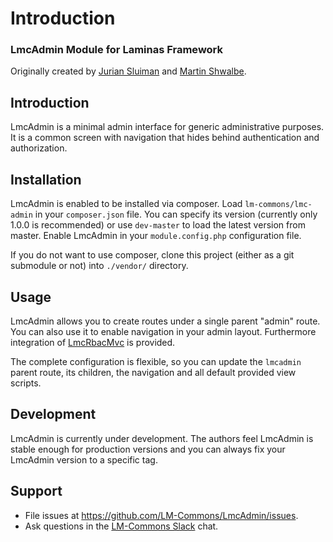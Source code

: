 # Introduction

### LmcAdmin Module for Laminas Framework
Originally created by [Jurian Sluiman](http://juriansluiman.nl) and [Martin Shwalbe](https://github.com/Hounddog).

## Introduction
LmcAdmin is a minimal admin interface for generic administrative purposes. It is a common screen with navigation that 
hides behind authentication and authorization.

## Installation
LmcAdmin is enabled to be installed via composer. 
Load `lm-commons/lmc-admin` in your `composer.json` file. You can specify its version (currently only 1.0.0 is 
recommended) or use `dev-master` to load the latest version from master. Enable LmcAdmin in 
your `module.config.php` configuration file.

If you do not want to use composer, clone this project (either as a git submodule or not) into `./vendor/` directory.

## Usage
LmcAdmin allows you to create routes under a single parent "admin" route. You can also use it to enable navigation 
in your admin layout. Furthermore integration of [LmcRbacMvc](https://github.com/LM-Commons/LmcRbacMvc) is provided.

The complete configuration is flexible, so you can update the `lmcadmin` parent route, its children, the navigation 
and all default provided view scripts. 

## Development
LmcAdmin is currently under development. The authors feel LmcAdmin is stable enough for production versions and 
you can always fix your LmcAdmin version to a specific tag.

## Support

- File issues at https://github.com/LM-Commons/LmcAdmin/issues.
- Ask questions in the [LM-Commons Slack](https://join.slack.com/t/lm-commons/shared_invite/zt-2gankt2wj-FTS45hp1W~JEj1tWvDsUHQ) chat.
